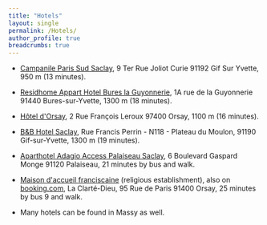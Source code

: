 ```yaml
---
title: "Hotels"
layout: single
permalink: /Hotels/
author_profile: true
breadcrumbs: true
---
```


- [Campanile Paris Sud Saclay](https://paris-saclay.campanile.com/en-us/#Restauration), 9 Ter Rue Joliot Curie 91192 Gif Sur Yvette, 950 m (13 minutes).

- [Residhome Appart Hotel Bures la Guyonnerie](https://www.residhome.com/residence-hoteliere-aparthotel-buressuryvette-183.html), 1A rue de la Guyonnerie 91440 Bures-sur-Yvette, 1300 m (18 minutes).

- [Hôtel d'Orsay](http://www.orsay-hotel.com/), 2 Rue François Leroux 97400 Orsay, 1100 m (16 minutes).

- [B&B Hotel Saclay](https://www.hotel-bb.com/fr/hotel/saclay), Rue Francis Perrin - N118 - Plateau du Moulon, 91190 Gif-sur-Yvette, 1300 m (19 minutes).

- [Aparthotel Adagio Access Palaiseau Saclay](https://www.adagio-city.com/fr/hotel-a0x3-apparthotel-adagio-access-palaiseau-saclay.shtml), 6 Boulevard Gaspard Monge 91120 Palaiseau, 21 minutes by bus and walk.

- [Maison d'accueil franciscaine](https://www.clarte-dieu.fr/accueil/accueil-des-groupes-et-individuels-et-tarifs/) (religious establishment), also on [booking.com](https://www.booking.com/hotel/fr/maison-d-accueil-franciscaine.fr.html), La Clarté-Dieu, 95 Rue de Paris 91400 Orsay, 25 minutes by bus 9 and walk.

- Many hotels can be found in Massy as well.
